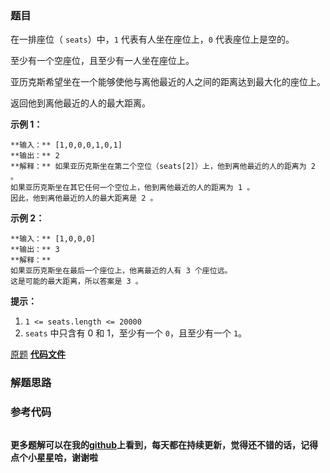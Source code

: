 ### 题目
在一排座位（ `seats`）中，`1` 代表有人坐在座位上，`0` 代表座位上是空的。

至少有一个空座位，且至少有一人坐在座位上。

亚历克斯希望坐在一个能够使他与离他最近的人之间的距离达到最大化的座位上。

返回他到离他最近的人的最大距离。

**示例 1：**

    
    
    **输入：** [1,0,0,0,1,0,1]
    **输出：** 2
    **解释：** 如果亚历克斯坐在第二个空位（seats[2]）上，他到离他最近的人的距离为 2 。
    如果亚历克斯坐在其它任何一个空位上，他到离他最近的人的距离为 1 。
    因此，他到离他最近的人的最大距离是 2 。 
    

**示例 2：**

    
    
    **输入：** [1,0,0,0]
    **输出：** 3
    **解释：**
    如果亚历克斯坐在最后一个座位上，他离最近的人有 3 个座位远。
    这是可能的最大距离，所以答案是 3 。
    

**提示：**

  1. `1 <= seats.length <= 20000`
  2. `seats` 中只含有 0 和 1，至少有一个 `0`，且至少有一个 `1`。

[原题](https://leetcode-cn.com/problems/maximize-distance-to-closest-person/)    **[代码文件]()**


### 解题思路




### 参考代码

```go


```




**更多题解可以在我的[github](https://github.com/LZH139/leetcode_Go)上看到，每天都在持续更新，觉得还不错的话，记得点个小星星哈，谢谢啦**
